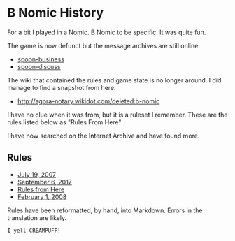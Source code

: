 # B Nomic History

For a bit I played in a Nomic. B Nomic to be specific. It was quite
fun.

The game is now defunct but the message archives are still online:

* [spoon-business](http://lists.ellipsis.cx/archives/spoon-business)
* [spoon-discuss](http://lists.ellipsis.cx/archives/spoon-discuss)

The wiki that contained the rules and game state is no longer around. 
I did manage to find a snapshot from here:

* http://agora-notary.wikidot.com/deleted:b-nomic

I have no clue when it was from, but it is a ruleset I remember. These are
the rules listed below as "Rules From Here"

I have now searched on the Internet Archive and have found more. 

## Rules

* [July 19, 2007](rules/rules.2007-07-19.md)
* [September 6, 2017](rules/rules.2007-09-06.md)
* [Rules from Here](rules/rules.2007-XX-XX.md)
* [February 1, 2008](rules/rules.2008-02-01.md)

Rules have been reformatted, by hand, into Markdown. Errors in the 
translation are likely.

```
I yell CREAMPUFF!
```
